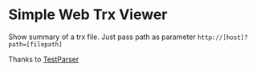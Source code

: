 # Simple Web Trx Viewer 

Show summary of a trx file. Just pass path as parameter ```http://[host]?path=[filepath]```

Thanks to [TestParser](https://github.com/PhilipDaniels/TestParser)